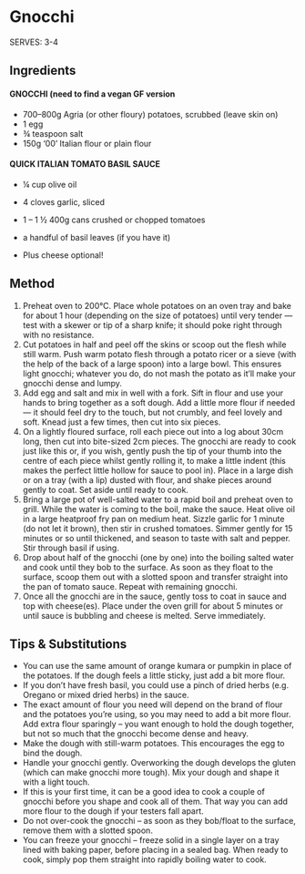 # Gnocchi

SERVES: 3-4

## Ingredients

#### GNOCCHI (need to find a vegan GF version
* 700–800g Agria (or other floury) potatoes, scrubbed (leave skin on) 
* 1 egg
* ¾ teaspoon salt
* 150g ‘00’ Italian flour or plain flour

#### QUICK ITALIAN TOMATO BASIL SAUCE
* ¼ cup olive oil
* 4 cloves garlic, sliced 
* 1 – 1 ½ 400g cans crushed or chopped tomatoes 
* a handful of basil leaves (if you have it)


* Plus cheese optional!


## Method

1. Preheat oven to 200°C. Place whole potatoes on an oven tray and bake for about 1 hour (depending on the size of potatoes) until very tender — test with a skewer or tip of a sharp knife; it should poke right through with no resistance. 
2. Cut potatoes in half and peel off the skins or scoop out the flesh while still warm. Push warm potato flesh through a potato ricer or a sieve (with the help of the back of a large spoon) into a large bowl. This ensures light gnocchi; whatever you do, do not mash the potato as it’ll make your gnocchi dense and lumpy. 
3. Add egg and salt and mix in well with a fork. Sift in flour and use your hands to bring together as a soft dough. Add a little more flour if needed — it should feel dry to the touch, but not crumbly, and feel lovely and soft. Knead just a few times, then cut into six pieces. 
4. On a lightly floured surface, roll each piece out into a log about 30cm long, then cut into bite-sized 2cm pieces. The gnocchi are ready to cook just like this or, if you wish, gently push the tip of your thumb into the centre of each piece whilst gently rolling it, to make a little indent (this makes the perfect little hollow for sauce to pool in). Place in a large dish or on a tray (with a lip) dusted with flour, and shake pieces around gently to coat. Set aside until ready to cook. 
5. Bring a large pot of well-salted water to a rapid boil and preheat oven to grill. While the water is coming to the boil, make the sauce. Heat olive oil in a large heatproof fry pan on medium heat. Sizzle garlic for 1 minute (do not let it brown), then stir in crushed tomatoes. Simmer gently for 15 minutes or so until thickened, and season to taste with salt and pepper. Stir through basil if using. 
6. Drop about half of the gnocchi (one by one) into the boiling salted water and cook until they bob to the surface. As soon as they float to the surface, scoop them out with a slotted spoon and transfer straight into the pan of tomato sauce. Repeat with remaining gnocchi. 
7. Once all the gnocchi are in the sauce, gently toss to coat in sauce and top with cheese(es). Place under the oven grill for about 5 minutes or until sauce is bubbling and cheese is melted. Serve immediately. 


## Tips & Substitutions
- You can use the same amount of orange kumara or pumpkin in place of the potatoes. If the dough feels a little sticky, just add a bit more flour. 
- If you don’t have fresh basil, you could use a pinch of dried herbs (e.g. Oregano or mixed dried herbs) in the sauce. 
- The exact amount of flour you need will depend on the brand of flour and the potatoes you’re using, so you may need to add a bit more flour. Add extra flour sparingly – you want enough to hold the dough together, but not so much that the gnocchi become dense and heavy. 
- Make the dough with still-warm potatoes. This encourages the egg to bind the dough. 
- Handle your gnocchi gently. Overworking the dough develops the gluten (which can make gnocchi more tough). Mix your dough and shape it with a light touch. 
- If this is your first time, it can be a good idea to cook a couple of gnocchi before you shape and cook all of them. That way you can add more flour to the dough if your testers fall apart.
-  Do not over-cook the gnocchi – as soon as they bob/float to the surface, remove them with a slotted spoon. 
-  You can freeze your gnocchi – freeze solid in a single layer on a tray lined with baking paper, before placing in a sealed bag. When ready to cook, simply pop them straight into rapidly boiling water to cook. 
